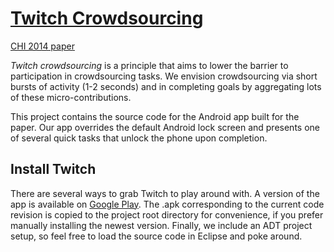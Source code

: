 [Twitch Crowdsourcing](http://stanfordhci.github.io/twitchcrowdsourcing/)
====================

[CHI 2014 paper](http://hci.stanford.edu/publications/2014/Twitch/chi14-twitch.pdf)

*Twitch crowdsourcing* is a principle that aims to lower the barrier to participation in crowdsourcing tasks. We envision crowdsourcing via short bursts of activity (1-2 seconds) and in completing goals by aggregating lots of these micro-contributions.

This project contains the source code for the Android app built for the paper. Our app overrides the default Android lock screen and presents one of several quick tasks that unlock the phone upon completion.

Install Twitch
--------------
There are several ways to grab Twitch to play around with. A version of the app is available on [Google Play](https://play.google.com/store/apps/details?id=com.twitch.homescreenlock). The .apk corresponding to the current code revision is copied to the project root directory for convenience, if you prefer manually installing the newest version. Finally, we include an ADT project setup, so feel free to load the source code in Eclipse and poke around.
